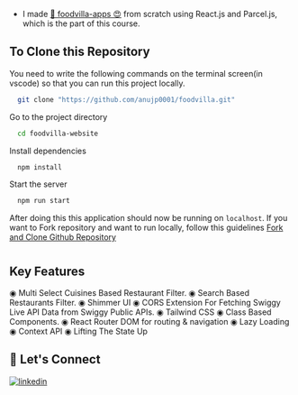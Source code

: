  
- I made [🚀 foodvilla-apps 😍](https://foodvilla-apps.netlify.app//) from scratch using React.js and Parcel.js, which is the part of this course.




## To Clone this Repository

You need to write the following commands on the terminal screen(in vscode) so that you can run this project locally.

```bash
  git clone "https://github.com/anujp0001/foodvilla.git"
```

Go to the project directory

```bash
  cd foodvilla-website
```

Install dependencies

```bash
  npm install
```

Start the server

```bash
  npm run start
```

 After doing this this application should now be running on `localhost`. If you want to Fork repository and want to run locally, follow this guidelines [Fork and Clone Github Repository](https://docs.github.com/en/get-started/quickstart/fork-a-repo)

# 

## Key Features
◉ Multi Select Cuisines Based Restaurant Filter.
◉ Search Based Restaurants Filter.
◉ Shimmer UI
◉ CORS Extension For Fetching Swiggy Live API Data from Swiggy Public APIs.
◉ Tailwind CSS 
◉ Class Based Components.
◉ React Router DOM for routing & navigation
◉ Lazy Loading
◉ Context API
◉ Lifting The State Up

## 🔗 Let's Connect

[![linkedin](https://img.shields.io/badge/LinkedIn-0077B5?style=for-the-badge&logo=linkedin&logoColor=white)](https://www.linkedin.com/in/anuj-pal-59349b307/)

